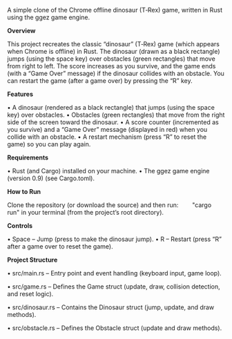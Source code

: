 A simple clone of the Chrome offline dinosaur (T‑Rex) game, written in Rust using the ggez game engine.


**Overview**

This project recreates the classic “dinosaur” (T‑Rex) game (which appears when Chrome is offline) in Rust. The dinosaur (drawn as a black rectangle) jumps (using the space key) over obstacles (green rectangles) that move from right to left. The score increases as you survive, and the game ends (with a “Game Over” message) if the dinosaur collides with an obstacle. You can restart the game (after a game over) by pressing the “R” key.



**Features**

• A dinosaur (rendered as a black rectangle) that jumps (using the space key) over obstacles.
• Obstacles (green rectangles) that move from the right side of the screen toward the dinosaur.
• A score counter (incremented as you survive) and a “Game Over” message (displayed in red) when you collide with an obstacle.
• A restart mechanism (press “R” to reset the game) so you can play again.



**Requirements**

• Rust (and Cargo) installed on your machine.
• The ggez game engine (version 0.9) (see Cargo.toml).



**How to Run**

Clone the repository (or download the source) and then run:
  "cargo run" in your terminal (from the project’s root directory).



**Controls**

• Space – Jump (press to make the dinosaur jump).
• R – Restart (press “R” after a game over to reset the game).



**Project Structure**

• src/main.rs – Entry point and event handling (keyboard input, game loop).

• src/game.rs – Defines the Game struct (update, draw, collision detection, and reset logic).

• src/dinosaur.rs – Contains the Dinosaur struct (jump, update, and draw methods).

• src/obstacle.rs – Defines the Obstacle struct (update and draw methods).
